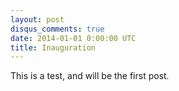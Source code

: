 ```yaml
---
layout: post
disqus_comments: true
date: 2014-01-01 0:00:00 UTC
title: Inauguration
---
```


This is a test, and will be the first post.
